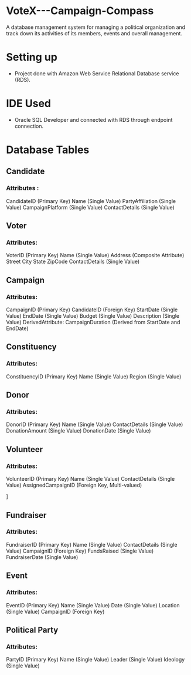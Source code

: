 # VoteX---Campaign-Compass
A database management system for managing a political organization and track down its activities of its members, events and overall management.

# Setting up

- Project done with Amazon Web Service Relational Database service (RDS).

# IDE Used

- Oracle SQL Developer and connected with RDS through endpoint connection.

# Database Tables


## Candidate

### Attributes : 
CandidateID (Primary Key)
Name (Single Value)
PartyAffiliation (Single Value)
CampaignPlatform (Single Value)
ContactDetails (Single Value)


## Voter

### Attributes:
VoterID (Primary Key)
Name (Single Value)
Address (Composite Attribute)
Street
City
State
ZipCode
ContactDetails (Single Value)


## Campaign

### Attributes:
CampaignID (Primary Key)
CandidateID (Foreign Key)
StartDate (Single Value)
EndDate (Single Value)
Budget (Single Value)
Description (Single Value)
DerivedAttribute: CampaignDuration (Derived from StartDate and EndDate)


## Constituency

### Attributes:
ConstituencyID (Primary Key)
Name (Single Value)
Region (Single Value)


## Donor

### Attributes:
DonorID (Primary Key)
Name (Single Value)
ContactDetails (Single Value)
DonationAmount (Single Value)
DonationDate (Single Value)


## Volunteer

### Attributes:
VolunteerID (Primary Key)
Name (Single Value)
ContactDetails (Single Value)
AssignedCampaignID (Foreign Key, Multi-valued)

]
## Fundraiser

### Attributes:
FundraiserID (Primary Key)
Name (Single Value)
ContactDetails (Single Value)
CampaignID (Foreign Key)
FundsRaised (Single Value)
FundraiserDate (Single Value)


## Event

### Attributes:
EventID (Primary Key)
Name (Single Value)
Date (Single Value)
Location (Single Value)
CampaignID (Foreign Key)

## Political Party

### Attributes:
PartyID (Primary Key)
Name (Single Value)
Leader (Single Value)
Ideology (Single Value)

